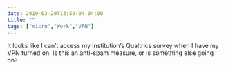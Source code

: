 ```yaml
---
date: 2019-03-20T13:59:04-04:00
title: ""
tags: ["micro","Work","VPN"]
---
```

It looks like I can’t access my institution’s Qualtrics survey when I have my VPN turned on. Is this an anti-spam measure, or is something else going on?
